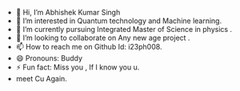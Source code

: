 - 👋 Hi, I’m Abhishek Kumar Singh
- 👀 I’m interested in Quantum technology and Machine learning.
- 🌱 I’m currently pursuing Integrated Master of Science in physics .
- 💞️ I’m looking to collaborate on Any new age project .
- 📫 How to reach me on Github Id: i23ph008.
- 😄 Pronouns: Buddy
- ⚡ Fun fact: Miss you , If I know you u.
- meet Cu Again.

<!---
I23PH0008/I23PH0008 is a ✨ special ✨ repository because its `README.md` (this file) appears on your GitHub profile.
You can click the Preview link to take a look at your changes.
--->

